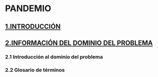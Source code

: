 # PANDEMIO
## [1.INTRODUCCIÓN](introduccion.md)
## [2.INFORMACIÓN DEL DOMINIO DEL PROBLEMA](Dominio_del_Problema.md)
### 2.1 Introducción al dominio del problema
### 2.2 Glosario de términos
